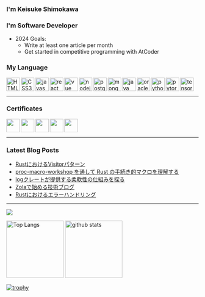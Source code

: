 ### I'm Keisuke Shimokawa

<!-- [![Twitter Follow](https://img.shields.io/twitter/follow/codeSTACKr?color=1DA1F2&logo=twitter&style=for-the-badge)](https://twitter.com/intent/follow?original_referer=https%3A%2F%2Fgithub.com%2FcodeSTACKr&screen_name=shimopino) -->

### I'm Software Developer

- 2024 Goals:
    - Write at least one article per month
    - Get started in competitive programming with AtCoder

### My Language

<img align="left" alt="HTML5" width="35px" height="35px" src="https://cdn.svgporn.com/logos/html-5.svg" />
<img align="left" alt="CSS3" width="35px" height="35px" src="https://cdn.svgporn.com/logos/css-3.svg" />
<img align="left" alt="javascript" width="35px" height="35px" src="https://cdn.svgporn.com/logos/javascript.svg" />
<img align="left" alt="react" width="35px" height="35px" src="https://cdn.svgporn.com/logos/react.svg" />
<img align="left" alt="vue" width="35px" height="35px" src="https://cdn.svgporn.com/logos/vue.svg" />
<img align="left" alt="nodejs" width="35px" height="35px" src="https://cdn.svgporn.com/logos/nodejs.svg" />
<img align="left" alt="postgresql" width="35px" height="35px" src="https://cdn.svgporn.com/logos/postgresql.svg" />
<img align="left" alt="mongodb" width="35px" height="35px" src="https://cdn.svgporn.com/logos/mongodb.svg" />
<img align="left" alt="java" width="35px" height="35px" src="https://cdn.svgporn.com/logos/java.svg" />
<img align="left" alt="oracle" width="35px" height="35px" src="https://cdn.svgporn.com/logos/oracle.svg" />
<img align="left" alt="python" width="35px" height="35px" src="https://cdn.svgporn.com/logos/python.svg" />
<img align="left" alt="pytorch" width="35px" height="35px" src="https://cdn.svgporn.com/logos/pytorch.svg" />
<img align="left" alt="tensorflow" width="35px"height="35px"  src="https://cdn.svgporn.com/logos/tensorflow.svg" />

<br />
<br />

---

### Certificates

<img align="left" width="35px" height="35px" src="https://user-images.githubusercontent.com/33191285/220005728-d5349ef1-ff24-4741-a36f-9597e8450dfd.png">
<img align="left" width="35px" height="35px" src="https://user-images.githubusercontent.com/33191285/220005842-63223d96-4933-4d9c-aa25-c27e233980b1.png">
<img align="left" width="35px" height="35px" src="https://user-images.githubusercontent.com/33191285/220005852-c94e0adf-8450-438a-bb3d-efb51e5dd69b.png">
<img align="left" width="35px" height="35px" src="https://user-images.githubusercontent.com/33191285/220008276-bab86f81-3638-4ab7-a725-03437b076e4e.png">
<img align="left" width="35px" height="35px" src="https://user-images.githubusercontent.com/33191285/221154311-7b7f22c5-1587-4ba0-b3cc-faa274c23626.png">

<br />
<br />

---

### Latest Blog Posts
<!-- BLOG-POST-LIST:START -->
- [RustにおけるVisitorパターン](https://zenn.dev/shimopino/articles/visitor-patterns-in-rust)
- [proc-macro-workshop を通して Rust の手続き的マクロを理解する](https://shimopino.github.io/blog/proc-macro-workshop-builder/)
- [logクレートが提供する柔軟性の仕組みを探る](https://shimopino.github.io/blog/logging-in-rust/)
- [Zolaで始める技術ブログ](https://shimopino.github.io/blog/crafting-tech-blog-with-zola/)
- [Rustにおけるエラーハンドリング](https://zenn.dev/shimopino/articles/understand-rust-error-handling)
<!-- BLOG-POST-LIST:END -->

---

![](https://github-profile-summary-cards.vercel.app/api/cards/profile-details?username=shimopino&theme=vue)

<p align="left"> 
  <img alt="Top Langs" height="150px" src="https://github-readme-stats.vercel.app/api/top-langs/?username=shimopino&theme=vue&layout=compact&show_icons=true" />
  <img alt="github stats" height="150px" src="https://github-readme-stats.vercel.app/api?username=shimopino&theme=vue&show_icons=ture" />
</p>

[![trophy](https://github-profile-trophy.vercel.app/?username=shimopino&column=7
)](https://github.com/ryo-ma/github-profile-trophy)
